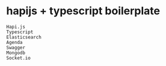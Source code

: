 # hapijs + typescript boilerplate

```
Hapi.js
Typescript
Elasticsearch
Agenda
Swagger
Mongodb
Socket.io
```
